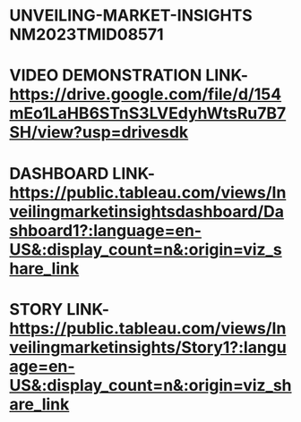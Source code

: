 # UNVEILING-MARKET-INSIGHTS NM2023TMID08571
# VIDEO DEMONSTRATION LINK-https://drive.google.com/file/d/154mEo1LaHB6STnS3LVEdyhWtsRu7B7SH/view?usp=drivesdk
# DASHBOARD LINK-https://public.tableau.com/views/Inveilingmarketinsightsdashboard/Dashboard1?:language=en-US&:display_count=n&:origin=viz_share_link
# STORY LINK-https://public.tableau.com/views/Inveilingmarketinsights/Story1?:language=en-US&:display_count=n&:origin=viz_share_link
